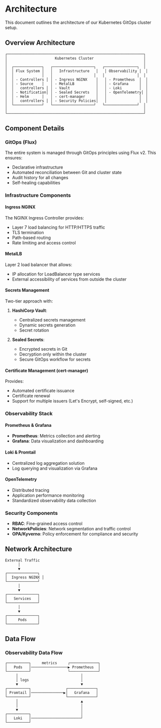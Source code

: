 # Architecture

This document outlines the architecture of our Kubernetes GitOps cluster setup.

## Overview Architecture

```
┌───────────────────────────────────────────────────────────────┐
│                      Kubernetes Cluster                       │
│                                                               │
│  ┌─────────────┐   ┌───────────────────┐   ┌───────────────┐  │
│  │ Flux System │   │   Infrastructure   │   │ Observability │  │
│  │             │   │                   │   │               │  │
│  │ - Controllers │ │ - Ingress NGINX    │   │ - Prometheus  │  │
│  │ - Source    │   │ - MetalLB          │   │ - Grafana     │  │
│  │   controllers │ │ - Vault            │   │ - Loki        │  │
│  │ - Notification│ │ - Sealed Secrets   │   │ - OpenTelemetry│ │
│  │ - Helm      │   │ - cert-manager     │   │               │  │
│  │   controllers │ │ - Security Policies│   │               │  │
│  └─────────────┘   └───────────────────┘   └───────────────┘  │
│                                                               │
└───────────────────────────────────────────────────────────────┘
```

## Component Details

### GitOps (Flux)

The entire system is managed through GitOps principles using Flux v2. This ensures:

- Declarative infrastructure
- Automated reconciliation between Git and cluster state
- Audit history for all changes
- Self-healing capabilities

### Infrastructure Components

#### Ingress NGINX

The NGINX Ingress Controller provides:
- Layer 7 load balancing for HTTP/HTTPS traffic
- TLS termination
- Path-based routing
- Rate limiting and access control

#### MetalLB

Layer 2 load balancer that allows:
- IP allocation for LoadBalancer type services
- External accessibility of services from outside the cluster

#### Secrets Management

Two-tier approach with:

1. **HashiCorp Vault**:
   - Centralized secrets management
   - Dynamic secrets generation
   - Secret rotation

2. **Sealed Secrets**:
   - Encrypted secrets in Git
   - Decryption only within the cluster
   - Secure GitOps workflow for secrets

#### Certificate Management (cert-manager)

Provides:
- Automated certificate issuance
- Certificate renewal
- Support for multiple issuers (Let's Encrypt, self-signed, etc.)

### Observability Stack

#### Prometheus & Grafana

- **Prometheus**: Metrics collection and alerting
- **Grafana**: Data visualization and dashboarding

#### Loki & Promtail

- Centralized log aggregation solution
- Log querying and visualization via Grafana

#### OpenTelemetry

- Distributed tracing
- Application performance monitoring
- Standardized observability data collection

### Security Components

- **RBAC**: Fine-grained access control
- **NetworkPolicies**: Network segmentation and traffic control
- **OPA/Kyverno**: Policy enforcement for compliance and security

## Network Architecture

```
External Traffic
      │
      ▼
┌──────────────┐
│  Ingress NGINX │
└──────────────┘
      │
      ▼
┌──────────────┐
│   Services   │
└──────────────┘
      │
      ▼
┌──────────────┐
│     Pods     │
└──────────────┘
```

## Data Flow

### Observability Data Flow

```
┌──────────┐     metrics     ┌─────────────┐
│   Pods   │─────────────────▶ Prometheus  │
└──────────┘                 └─────────────┘
     │                             │
     │ logs                        │
     ▼                             ▼
┌──────────┐                ┌─────────────┐
│ Promtail │───────────────▶│   Grafana   │
└──────────┘                └─────────────┘
     │                             ▲
     │                             │
     ▼                             │
┌──────────┐                       │
│   Loki   │───────────────────────┘
└──────────┘
``` 
